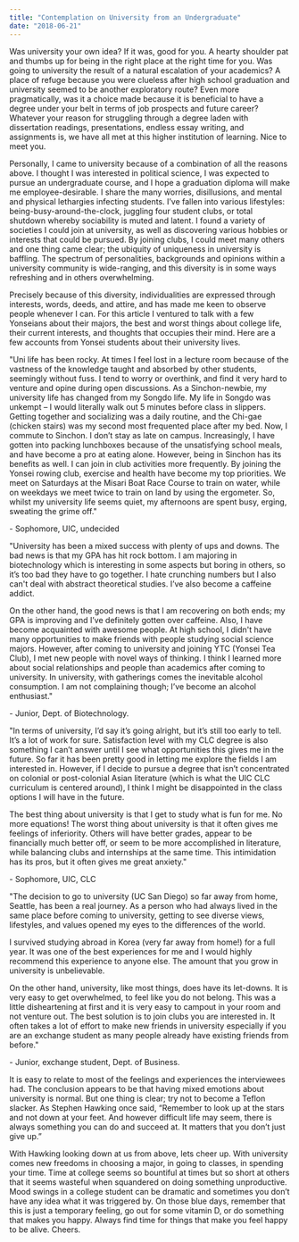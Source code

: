```yaml
---
title: "Contemplation on University from an Undergraduate"
date: "2018-06-21"
---
```


Was university your own idea? If it was, good for you. A hearty shoulder pat and thumbs up for being in the right place at the right time for you. Was going to university the result of a natural escalation of your academics? A place of refuge because you were clueless after high school graduation and university seemed to be another exploratory route? Even more pragmatically, was it a choice made because it is beneficial to have a degree under your belt in terms of job prospects and future career? Whatever your reason for struggling through a degree laden with dissertation readings, presentations, endless essay writing, and assignments is, we have all met at this higher institution of learning. Nice to meet you.

Personally, I came to university because of a combination of all the reasons above. I thought I was interested in political science, I was expected to pursue an undergraduate course, and I hope a graduation diploma will make me employee-desirable. I share the many worries, disillusions, and mental and physical lethargies infecting students. I’ve fallen into various lifestyles: being-busy-around-the-clock, juggling four student clubs, or total shutdown whereby sociability is muted and latent. I found a variety of societies I could join at university, as well as discovering various hobbies or interests that could be pursued. By joining clubs, I could meet many others and one thing came clear; the ubiquity of uniqueness in university is baffling. The spectrum of personalities, backgrounds and opinions within a university community is wide-ranging, and this diversity is in some ways refreshing and in others overwhelming.

Precisely because of this diversity, individualities are expressed through interests, words, deeds, and attire, and has made me keen to observe people whenever I can. For this article I ventured to talk with a few Yonseians about their majors, the best and worst things about college life, their current interests, and thoughts that occupies their mind. Here are a few accounts from Yonsei students about their university lives.

"Uni life has been rocky. At times I feel lost in a lecture room because of the vastness of the knowledge taught and absorbed by other students, seemingly without fuss. I tend to worry or overthink, and find it very hard to venture and opine during open discussions. As a Sinchon-newbie, my university life has changed from my Songdo life. My life in Songdo was unkempt – I would literally walk out 5 minutes before class in slippers. Getting together and socializing was a daily routine, and the Chi-gae (chicken stairs) was my second most frequented place after my bed. Now, I commute to Sinchon. I don’t stay as late on campus. Increasingly, I have gotten into packing lunchboxes because of the unsatisfying school meals, and have become a pro at eating alone. However, being in Sinchon has its benefits as well. I can join in club activities more frequently. By joining the Yonsei rowing club, exercise and health have become my top priorities. We meet on Saturdays at the Misari Boat Race Course to train on water, while on weekdays we meet twice to train on land by using the ergometer. So, whilst my university life seems quiet, my afternoons are spent busy, erging, sweating the grime off."

\- Sophomore, UIC, undecided

"University has been a mixed success with plenty of ups and downs. The bad news is that my GPA has hit rock bottom. I am majoring in biotechnology which is interesting in some aspects but boring in others, so it’s too bad they have to go together. I hate crunching numbers but I also can't deal with abstract theoretical studies. I’ve also become a caffeine addict.

On the other hand, the good news is that I am recovering on both ends; my GPA is improving and I’ve definitely gotten over caffeine. Also, I have become acquainted with awesome people. At high school, I didn't have many opportunities to make friends with people studying social science majors. However, after coming to university and joining YTC (Yonsei Tea Club), I met new people with novel ways of thinking. I think I learned more about social relationships and people than academics after coming to university. In university, with gatherings comes the inevitable alcohol consumption. I am not complaining though; I’ve become an alcohol enthusiast."

\- Junior, Dept. of Biotechnology.

"In terms of university, I’d say it’s going alright, but it’s still too early to tell. It’s a lot of work for sure. Satisfaction level with my CLC degree is also something I can’t answer until I see what opportunities this gives me in the future. So far it has been pretty good in letting me explore the fields I am interested in. However, if I decide to pursue a degree that isn’t concentrated on colonial or post-colonial Asian literature (which is what the UIC CLC curriculum is centered around), I think I might be disappointed in the class options I will have in the future.

The best thing about university is that I get to study what is fun for me. No more equations! The worst thing about university is that it often gives me feelings of inferiority. Others will have better grades, appear to be financially much better off, or seem to be more accomplished in literature, while balancing clubs and internships at the same time. This intimidation has its pros, but it often gives me great anxiety."

\- Sophomore, UIC, CLC

"The decision to go to university (UC San Diego) so far away from home, Seattle, has been a real journey. As a person who had always lived in the same place before coming to university, getting to see diverse views, lifestyles, and values opened my eyes to the differences of the world.

I survived studying abroad in Korea (very far away from home!) for a full year. It was one of the best experiences for me and I would highly recommend this experience to anyone else. The amount that you grow in university is unbelievable.

On the other hand, university, like most things, does have its let-downs. It is very easy to get overwhelmed, to feel like you do not belong. This was a little disheartening at first and it is very easy to campout in your room and not venture out. The best solution is to join clubs you are interested in. It often takes a lot of effort to make new friends in university especially if you are an exchange student as many people already have existing friends from before."

\- Junior, exchange student, Dept. of Business.

It is easy to relate to most of the feelings and experiences the interviewees had. The conclusion appears to be that having mixed emotions about university is normal. But one thing is clear; try not to become a Teflon slacker. As Stephen Hawking once said, “Remember to look up at the stars and not down at your feet. And however difficult life may seem, there is always something you can do and succeed at. It matters that you don’t just give up.”

With Hawking looking down at us from above, lets cheer up. With university comes new freedoms in choosing a major, in going to classes, in spending your time. Time at college seems so bountiful at times but so short at others that it seems wasteful when squandered on doing something unproductive. Mood swings in a college student can be dramatic and sometimes you don’t have any idea what it was triggered by. On those blue days, remember that this is just a temporary feeling, go out for some vitamin D, or do something that makes you happy. Always find time for things that make you feel happy to be alive. Cheers.

